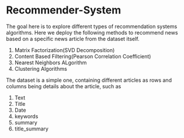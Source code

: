 # Recommender-System
The goal here is to explore different types of recommendation systems algorithms. Here we deploy the following methods to recommend news based on a specific news article from the dataset itself.
1. Matrix Factorization(SVD Decomposition)
2. Content Based Filtering(Pearson Correlation Coefficient)
3. Nearest Neighbors ALgorithm
4. Clustering Algorithms

The dataset is a simple one, containing different articles as rows and columns being details about the article, such as
1. Text
2. Title
3. Date
4. keywords
5. summary
6. title_summary
